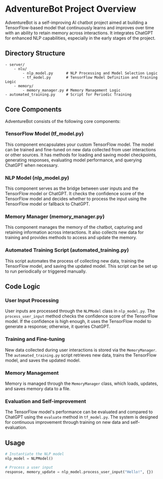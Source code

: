 # AdventureBot Project Overview

AdventureBot is a self-improving AI chatbot project aimed at building a TensorFlow-based model that continuously learns and improves over time with an ability to retain memory across interactions. It integrates ChatGPT for enhanced NLP capabilities, especially in the early stages of the project.

## Directory Structure

```plaintext
- server/
    - nlu/
        - nlp_model.py      # NLP Processing and Model Selection Logic
        - tf_model.py       # TensorFlow Model Definition and Training Logic
    - memory/
        - memory_manager.py # Memory Management Logic
- automated_training.py     # Script for Periodic Training
```


## Core Components

AdventureBot consists of the following core components:

### TensorFlow Model (tf_model.py)

This component encapsulates your custom TensorFlow model. The model can be trained and fine-tuned on new data collected from user interactions or other sources. It has methods for loading and saving model checkpoints, generating responses, evaluating model performance, and querying ChatGPT when necessary.

### NLP Model (nlp_model.py)

This component serves as the bridge between user inputs and the TensorFlow model or ChatGPT. It checks the confidence score of the TensorFlow model and decides whether to process the input using the TensorFlow model or fallback to ChatGPT.

### Memory Manager (memory_manager.py)

This component manages the memory of the chatbot, capturing and retaining information across interactions. It also collects new data for training and provides methods to access and update the memory.

### Automated Training Script (automated_training.py)

This script automates the process of collecting new data, training the TensorFlow model, and saving the updated model. This script can be set up to run periodically or triggered manually.

## Code Logic

### User Input Processing

User inputs are processed through the `NLPModel` class in `nlp_model.py`. The `process_user_input` method checks the confidence score of the TensorFlow model. If the confidence is high enough, it uses the TensorFlow model to generate a response; otherwise, it queries ChatGPT.

### Training and Fine-tuning

New data collected during user interactions is stored via the `MemoryManager`. The `automated_training.py` script retrieves new data, trains the TensorFlow model, and saves the updated model.

### Memory Management

Memory is managed through the `MemoryManager` class, which loads, updates, and saves memory data to a file.

### Evaluation and Self-improvement

The TensorFlow model's performance can be evaluated and compared to ChatGPT using the `evaluate` method in `tf_model.py`. The system is designed for continuous improvement through training on new data and self-evaluation.

## Usage

```python
# Instantiate the NLP model
nlp_model = NLPModel()

# Process a user input
response, memory_update = nlp_model.process_user_input("Hello!", {})